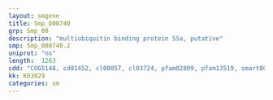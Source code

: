 ```yaml
---
layout: smgene
title: Smp_000740
grp: Smp_00
description: "multiubiquitin binding protein S5a, putative"
smp: Smp_000740.2
uniprot: "ns"
length:  1263
cdd: "COG5148, cd01452, cl00057, cl03724, pfam02809, pfam13519, smart00327"
kk: K03029
categories: sm
---
```

